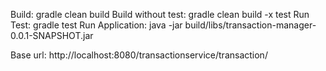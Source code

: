 Build: gradle clean build
Build without test: gradle clean build -x test
Run Test: gradle test
Run Application: java -jar build/libs/transaction-manager-0.0.1-SNAPSHOT.jar

Base url: http://localhost:8080/transactionservice/transaction/
